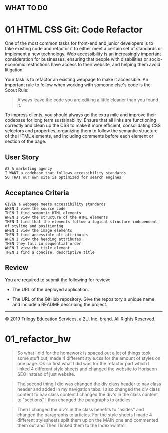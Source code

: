 ## WHAT TO DO

# 01 HTML CSS Git: Code Refactor

One of the most common tasks for front-end and junior developers is to take existing code and refactor it to either meet a certain set of standards or implement a new technology. Web accessibility is an increasingly important consideration for businesses, ensuring that people with disabilities or socio-economic restrictions have access to their website, and helping them avoid litigation.

Your task is to refactor an existing webpage to make it accessible. An important rule to follow when working with someone else's code is the Scout Rule:

> Always leave the code you are editing a little cleaner than you found it.

To impress clients, you should always go the extra mile and improve their codebase for long term sustainability. Ensure that all links are functioning correctly and clean up the CSS to make it more efficient, consolidating CSS selectors and properties, organizing them to follow the semantic structure of the HTML elements, and including comments before each element or section of the page.

## User Story

```
AS A marketing agency
I WANT a codebase that follows accessibility standards
SO THAT our own site is optimized for search engines
```

## Acceptance Criteria

```
GIVEN a webpage meets accessibility standards
WHEN I view the source code
THEN I find semantic HTML elements
WHEN I view the structure of the HTML elements
THEN I find that the elements follow a logical structure independent of styling and positioning
WHEN I view the image elements
THEN I find accessible alt attributes
WHEN I view the heading attributes
THEN they fall in sequential order
WHEN I view the title element
THEN I find a concise, descriptive title
```

## Review

You are required to submit the following for review:

* The URL of the deployed application.

* The URL of the GitHub repository. Give the repository a unique name and include a README describing the project.

- - -
© 2019 Trilogy Education Services, a 2U, Inc. brand. All Rights Reserved.


# 01_refactor_hw

> So what I did for the homework is spaced out a lot of things took some stuff out, made 4 different style.css for the amount of styles on one page. Ok so first what I did was for the refactor part which I linked 4 different style sheets and changed the website to Horiseon SEO instead of just website.

> The second thing I did was changed the div class header to nav class header and added in my navigation tabs. I also changed the div class content to nav class content.I changed the div's in the class content to "sections" I then changed the paragraphs to articles.

> Then I changed the div's in the class benefits to "asides" and changed the paragraphs to articles. For the style sheets I made 4 different stylesheets split them up on the MAIN one and commented them out and Then I linked them to the Indexhw.html